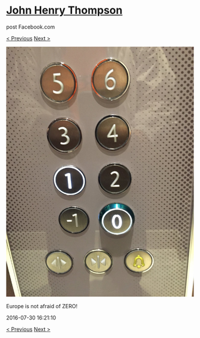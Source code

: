 # [John Henry Thompson](../README.md)
post Facebook.com

[< Previous](2016-07-30-4.md) [Next >](2016-07-17-1.md)

[![](../media/2016-07-30/Timeline-Photos-Europe-is-not-afraid-of-ZERO.jpg)](../README.md)

Europe is not afraid of ZERO!

2016-07-30 16:21:10

[< Previous](2016-07-30-4.md) [Next >](2016-07-17-1.md)